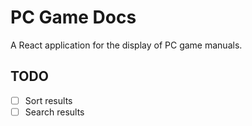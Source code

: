 # PC Game Docs

A React application for the display of PC game manuals.

## TODO

* [ ] Sort results
* [ ] Search results
